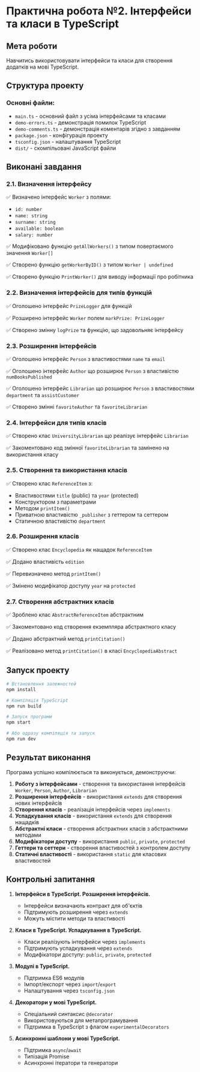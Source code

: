 # Практична робота №2. Інтерфейси та класи в TypeScript

## Мета роботи
Навчитись використовувати інтерфейси та класи для створення додатків на мові TypeScript.

## Структура проекту

### Основні файли:
- `main.ts` - основний файл з усіма інтерфейсами та класами
- `demo-errors.ts` - демонстрація помилок TypeScript
- `demo-comments.ts` - демонстрація коментарів згідно з завданням
- `package.json` - конфігурація проекту
- `tsconfig.json` - налаштування TypeScript
- `dist/` - скомпільовані JavaScript файли

## Виконані завдання

### 2.1. Визначення інтерфейсу
✅ Визначено інтерфейс `Worker` з полями:
- `id: number`
- `name: string`
- `surname: string`
- `available: boolean`
- `salary: number`

✅ Модифіковано функцію `getAllWorkers()` з типом повертаємого значення `Worker[]`

✅ Створено функцію `getWorkerByID()` з типом `Worker | undefined`

✅ Створено функцію `PrintWorker()` для виводу інформації про робітника

### 2.2. Визначення інтерфейсів для типів функцій
✅ Оголошено інтерфейс `PrizeLogger` для функцій

✅ Розширено інтерфейс `Worker` полем `markPrize: PrizeLogger`

✅ Створено змінну `logPrize` та функцію, що задовольняє інтерфейсу

### 2.3. Розширення інтерфейсів
✅ Оголошено інтерфейс `Person` з властивостями `name` та `email`

✅ Оголошено інтерфейс `Author` що розширює `Person` з властивістю `numBooksPublished`

✅ Оголошено інтерфейс `Librarian` що розширює `Person` з властивостями `department` та `assistCustomer`

✅ Створено змінні `favoriteAuthor` та `favoriteLibrarian`

### 2.4. Інтерфейси для типів класів
✅ Створено клас `UniversityLibrarian` що реалізує інтерфейс `Librarian`

✅ Закоментовано код змінної `favoriteLibrarian` та замінено на використання класу

### 2.5. Створення та використання класів
✅ Створено клас `ReferenceItem` з:
- Властивостями `title` (public) та `year` (protected)
- Конструктором з параметрами
- Методом `printItem()`
- Приватною властивістю `_publisher` з геттером та сеттером
- Статичною властивістю `department`

### 2.6. Розширення класів
✅ Створено клас `Encyclopedia` як нащадок `ReferenceItem`

✅ Додано властивість `edition`

✅ Перевизначено метод `printItem()`

✅ Змінено модифікатор доступу `year` на `protected`

### 2.7. Створення абстрактних класів
✅ Зроблено клас `AbstractReferenceItem` абстрактним

✅ Закоментовано код створення екземпляра абстрактного класу

✅ Додано абстрактний метод `printCitation()`

✅ Реалізовано метод `printCitation()` в класі `EncyclopediaAbstract`

## Запуск проекту

```bash
# Встановлення залежностей
npm install

# Компіляція TypeScript
npm run build

# Запуск програми
npm start

# Або одразу компіляція та запуск
npm run dev
```

## Результат виконання

Програма успішно компілюється та виконується, демонструючи:

1. **Роботу з інтерфейсами** - створення та використання інтерфейсів `Worker`, `Person`, `Author`, `Librarian`
2. **Розширення інтерфейсів** - використання `extends` для створення нових інтерфейсів
3. **Створення класів** - реалізація інтерфейсів через `implements`
4. **Успадкування класів** - використання `extends` для створення нащадків
5. **Абстрактні класи** - створення абстрактних класів з абстрактними методами
6. **Модифікатори доступу** - використання `public`, `private`, `protected`
7. **Геттери та сеттери** - створення властивостей з контролем доступу
8. **Статичні властивості** - використання `static` для класових властивостей

## Контрольні запитання

1. **Інтерфейси в TypeScript. Розширення інтерфейсів.**
   - Інтерфейси визначають контракт для об'єктів
   - Підтримують розширення через `extends`
   - Можуть містити методи та властивості

2. **Класи в TypeScript. Успадкування в TypeScript.**
   - Класи реалізують інтерфейси через `implements`
   - Підтримують успадкування через `extends`
   - Модифікатори доступу: `public`, `private`, `protected`

3. **Модулі в TypeScript.**
   - Підтримка ES6 модулів
   - Імпорт/експорт через `import`/`export`
   - Налаштування через `tsconfig.json`

4. **Декоратори у мові TypeScript.**
   - Спеціальний синтаксис `@decorator`
   - Використовуються для метапрограмування
   - Підтримка в TypeScript з флагом `experimentalDecorators`

5. **Асинхронні шаблони у мові TypeScript.**
   - Підтримка `async`/`await`
   - Типізація Promise
   - Асинхронні ітератори та генератори
